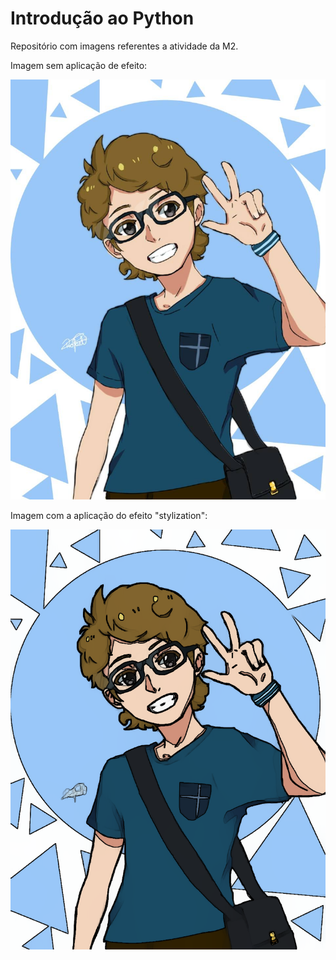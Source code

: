 ﻿# Introdução ao Python

Repositório com imagens referentes a atividade da M2.

Imagem sem aplicação de efeito:

![desenho 512x512](eduardo_desenho.jpg)

Imagem com a aplicação do efeito "stylization":

![desenho stylization](eduardo_result.png)
